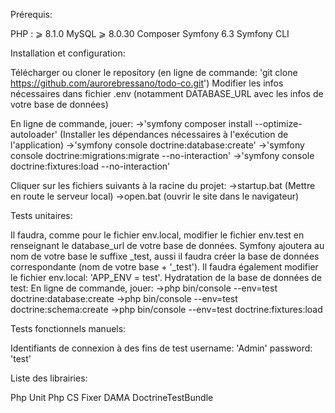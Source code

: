 Prérequis:

PHP : ⩾ 8.1.0
MySQL ⩾ 8.0.30
Composer
Symfony 6.3
Symfony CLI


Installation et configuration:

Télécharger ou cloner le repository (en ligne de commande: 'git clone https://github.com/aurorebressano/todo-co.git')
Modifier les infos nécessaires dans fichier .env (notamment DATABASE_URL avec les infos de votre base de données)

En ligne de commande, jouer:
->'symfony composer install --optimize-autoloader' (Installer les dépendances nécessaires à l'exécution de l'application)
->'symfony console doctrine:database:create'
->'symfony console doctrine:migrations:migrate --no-interaction'
->'symfony console doctrine:fixtures:load --no-interaction'

Cliquer sur les fichiers suivants à la racine du projet:
->startup.bat (Mettre en route le serveur local)
->open.bat (ouvrir le site dans le navigateur)


Tests unitaires:

Il faudra, comme pour le fichier env.local, modifier le fichier env.test en renseignant le database_url de votre base de données.
Symfony ajoutera au nom de votre base le suffixe _test, aussi il faudra créer la base de données correspondante (nom de votre base + '_test').
Il faudra également modifier le fichier env.local: 'APP_ENV = test'.
Hydratation de la base de données de test:
En ligne de commande, jouer:
->php bin/console --env=test doctrine:database:create
->php bin/console --env=test doctrine:schema:create
->php bin/console --env=test doctrine:fixtures:load


Tests fonctionnels manuels:

Identifiants de connexion à des fins de test
username: 'Admin'
password: 'test'


Liste des librairies:

Php Unit
Php CS Fixer
DAMA DoctrineTestBundle
